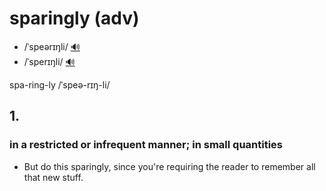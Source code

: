 # sparingly (adv)

- /ˈspeərɪŋli/ [🔊](https://www.oxfordlearnersdictionaries.com/media/english/uk_pron/s/spa/spari/sparingly__gb_1.mp3)
- /ˈsperɪŋli/ [🔊](https://www.oxfordlearnersdictionaries.com/media/english/us_pron/s/spa/spari/sparingly__us_1.mp3)

spa-ring-ly /ˈspeə-rɪŋ-li/

## 1.

### in a restricted or infrequent manner; in small quantities

- But do this sparingly, since you're requiring the reader to remember all that new stuff.